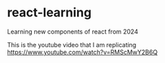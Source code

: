 # react-learning
 Learning new components of react from 2024

This is the youtube video that I am replicating https://www.youtube.com/watch?v=RMScMwY2B6Q
